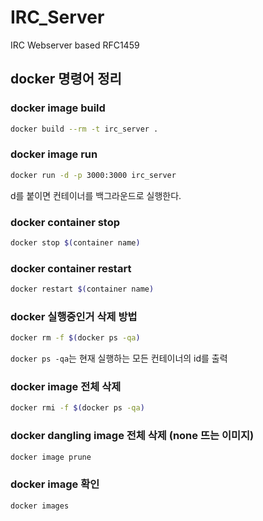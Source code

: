 # IRC_Server
IRC Webserver based RFC1459


## docker 명령어 정리
### docker image build
```bash
docker build --rm -t irc_server .
```

### docker image run
```bash
docker run -d -p 3000:3000 irc_server
```
d를 붙이면 컨테이너를 백그라운드로 실행한다.


### docker container stop
```bash
docker stop $(container name)
```

### docker container restart
```bash
docker restart $(container name)
```

### docker 실행중인거 삭제 방법
```bash
docker rm -f $(docker ps -qa)
```

`docker ps -qa`는 현재 실행하는 모든 컨테이너의 id를 출력

### docker image 전체 삭제
```bash
docker rmi -f $(docker ps -qa)
```

### docker dangling image 전체 삭제 (none 뜨는 이미지)
```bash
docker image prune
```

### docker image 확인
```bash
docker images
```